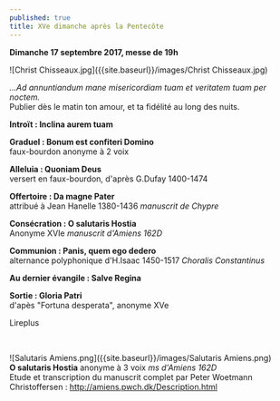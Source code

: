 ```yaml
---
published: true
title: XVe dimanche après la Pentecôte
---
```

**Dimanche 17 septembre 2017, messe de 19h**  

![Christ Chisseaux.jpg]({{site.baseurl}}/images/Christ Chisseaux.jpg)

*...Ad annuntiandum mane misericordiam tuam et veritatem tuam per noctem.*  
Publier dès le matin ton amour, et ta fidélité au long des nuits.

**Introït : Inclina aurem tuam**  

**Graduel : Bonum est confiteri Domino**  
faux-bourdon anonyme à 2 voix

**Alleluia : Quoniam Deus**  
versert en faux-bourdon, d'après G.Dufay 1400-1474

**Offertoire : Da magne Pater**  
attribué à Jean Hanelle 1380-1436 *manuscrit de Chypre*

**Consécration : O salutaris Hostia**  
Anonyme XVIe *manuscrit d'Amiens 162D*

**Communion : Panis, quem ego dedero**  
alternance polyphonique d'H.Isaac 1450-1517 *Choralis Constantinus*

**Au dernier évangile : Salve Regina**

**Sortie : Gloria Patri**  
d'apès "Fortuna desperata", anonyme XVe

Lireplus

&nbsp;

![Salutaris Amiens.png]({{site.baseurl}}/images/Salutaris Amiens.png)  
**O salutaris Hostia** anonyme à 3 voix *ms d'Amiens 162D*  
Etude et transcription du manuscrit complet par Peter Woetmann Christoffersen : http://amiens.pwch.dk/Description.html
